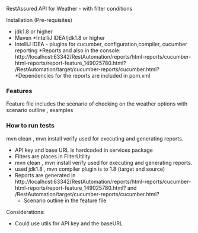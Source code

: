 RestAssured API for Weather - with filter conditions

Installation (Pre-requisites)

* jdk1.8 or higher
* Maven
*IntelliJ IDEA/jdk1.8 or higher
* IntelliJ IDEA - plugins for  cucumber, configuration,compiler, cucumber reporting
*Reports and also in the console:
http://localhost:63342/RestAutomation/reports/html-reports/cucumber-html-reports/report-feature_149025780.html?
  /RestAutomation/target/cucumber-reports/cucumber.html?
  *Dependencies for the reports are included in pom.xml
  

### Features

Feature file includes the scenario of checking on the weather options with scenario outline , examples

### How to run tests
mvn  clean , mvn  install verify used for executing and generating reports.



 * API key and base URL is hardcoded in services package
*  Filters are places in FilterUtility
* mvn  clean , mvn  install verify used for executing and generating reports.
* used jdk1.8 , mvn compiler plugin is to 1.8 (target and source)
* Reports are generated in http://localhost:63342/RestAutomation/reports/html-reports/cucumber-html-reports/report-feature_149025780.html?
and /RestAutomation/target/cucumber-reports/cucumber.html?
  * Scenario outline in the feature file
 

Considerations:
* Could use utils for API key and the baseURL


